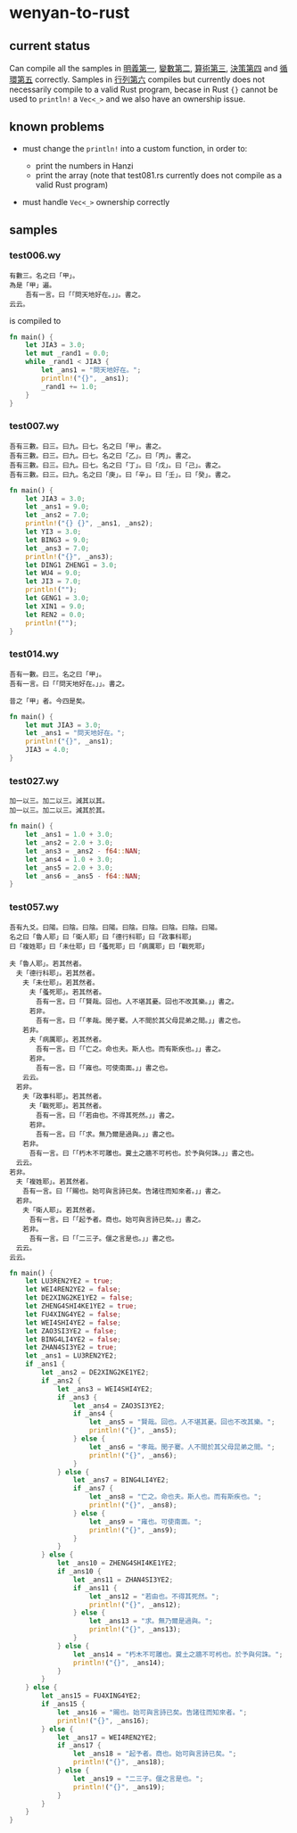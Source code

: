# wenyan-to-rust

## current status
Can compile all the samples in [明義第一](https://github.com/wenyan-lang/book/blob/master/01%20%E6%98%8E%E7%BE%A9%E7%AC%AC%E4%B8%80.md), [變數第二](https://github.com/wenyan-lang/book/blob/master/02%20%E8%AE%8A%E6%95%B8%E7%AC%AC%E4%BA%8C.md), [算術第三](https://github.com/wenyan-lang/book/blob/master/03%20%E7%AE%97%E8%A1%93%E7%AC%AC%E4%B8%89.md), [決策第四](https://github.com/wenyan-lang/book/blob/master/04%20%E6%B1%BA%E7%AD%96%E7%AC%AC%E5%9B%9B.md) and [循環第五](https://github.com/wenyan-lang/book/blob/master/05%20%E5%BE%AA%E7%92%B0%E7%AC%AC%E4%BA%94.md) correctly. Samples in [行列第六](https://github.com/wenyan-lang/book/blob/master/06%20%E8%A1%8C%E5%88%97%E7%AC%AC%E5%85%AD.md) compiles but currently does not necessarily compile to a valid Rust program, becase in Rust `{}` cannot be used to `println!` a `Vec<_>` and we also have an ownership issue.

## known problems
* must change the `println!` into a custom function, in order to:
    * print the numbers in Hanzi
    * print the array (note that test081.rs currently does not compile as a valid Rust program)

* must handle `Vec<_>` ownership correctly

## samples

### test006.wy
```
有數三。名之曰「甲」。
為是「甲」遍。
	吾有一言。曰「「問天地好在。」」。書之。
云云。
```

is compiled to

```rust
fn main() {
    let JIA3 = 3.0;
    let mut _rand1 = 0.0;
    while _rand1 < JIA3 {
        let _ans1 = "問天地好在。";
        println!("{}", _ans1);
        _rand1 += 1.0;
    }
}
```

### test007.wy
```
吾有三數。曰三。曰九。曰七。名之曰「甲」。書之。
吾有三數。曰三。曰九。曰七。名之曰「乙」。曰「丙」。書之。
吾有三數。曰三。曰九。曰七。名之曰「丁」。曰「戊」。曰「己」。書之。
吾有三數。曰三。曰九。名之曰「庚」。曰「辛」。曰「壬」。曰「癸」。書之。
```

```rust
fn main() {
    let JIA3 = 3.0;
    let _ans1 = 9.0;
    let _ans2 = 7.0;
    println!("{} {}", _ans1, _ans2);
    let YI3 = 3.0;
    let BING3 = 9.0;
    let _ans3 = 7.0;
    println!("{}", _ans3);
    let DING1 ZHENG1 = 3.0;
    let WU4 = 9.0;
    let JI3 = 7.0;
    println!("");
    let GENG1 = 3.0;
    let XIN1 = 9.0;
    let REN2 = 0.0;
    println!("");
}
```

### test014.wy
```
吾有一數。曰三。名之曰「甲」。
吾有一言。曰「「問天地好在。」」。書之。

昔之「甲」者。今四是矣。
```

```rust
fn main() {
    let mut JIA3 = 3.0;
    let _ans1 = "問天地好在。";
    println!("{}", _ans1);
    JIA3 = 4.0;
}
```

### test027.wy
```
加一以三。加二以三。減其以其。
加一以三。加二以三。減其於其。
```

```rust
fn main() {
    let _ans1 = 1.0 + 3.0;
    let _ans2 = 2.0 + 3.0;
    let _ans3 = _ans2 - f64::NAN;
    let _ans4 = 1.0 + 3.0;
    let _ans5 = 2.0 + 3.0;
    let _ans6 = _ans5 - f64::NAN;
}
```

### test057.wy
```
吾有九爻。曰陽。曰陰。曰陰。曰陽。曰陰。曰陰。曰陰。曰陰。曰陽。
名之曰「魯人耶」曰「衛人耶」曰「德行科耶」曰「政事科耶」
曰「複姓耶」曰「未仕耶」曰「蚤死耶」曰「病厲耶」曰「戰死耶」

夫「魯人耶」。若其然者。
　夫「德行科耶」。若其然者。
　　夫「未仕耶」。若其然者。
　　　夫「蚤死耶」。若其然者。
　　　　吾有一言。曰「「賢哉。回也。人不堪其憂。回也不改其樂。」」書之。
　　　若非。
　　　　吾有一言。曰「「孝哉。閔子騫。人不間於其父母昆弟之間。」」書之也。
　　若非。
　　　夫「病厲耶」。若其然者。
　　　　吾有一言。曰「「亡之。命也夫。斯人也。而有斯疾也。」」書之。
　　　若非。
　　　　吾有一言。曰「「雍也。可使南面。」」書之也。
　　云云。
　若非。
　　夫「政事科耶」。若其然者。
　　　夫「戰死耶」。若其然者。
　　　　吾有一言。曰「「若由也。不得其死然。」」書之。
　　　若非。
　　　　吾有一言。曰「「求。無乃爾是過與。」」書之也。
　　若非。
　　　吾有一言。曰「「朽木不可雕也。糞土之牆不可杇也。於予與何誅。」」書之也。
　云云。
若非。
　夫「複姓耶」。若其然者。
　　吾有一言。曰「「賜也。始可與言詩已矣。告諸往而知來者。」」書之。
　若非。
　　夫「衛人耶」。若其然者。
　　　吾有一言。曰「「起予者。商也。始可與言詩已矣。」」書之。
　　若非。
　　　吾有一言。曰「「二三子。偃之言是也。」」書之也。
　云云。
云云。
```

```rust
fn main() {
    let LU3REN2YE2 = true;
    let WEI4REN2YE2 = false;
    let DE2XING2KE1YE2 = false;
    let ZHENG4SHI4KE1YE2 = true;
    let FU4XING4YE2 = false;
    let WEI4SHI4YE2 = false;
    let ZAO3SI3YE2 = false;
    let BING4LI4YE2 = false;
    let ZHAN4SI3YE2 = true;
    let _ans1 = LU3REN2YE2;
    if _ans1 {
        let _ans2 = DE2XING2KE1YE2;
        if _ans2 {
            let _ans3 = WEI4SHI4YE2;
            if _ans3 {
                let _ans4 = ZAO3SI3YE2;
                if _ans4 {
                    let _ans5 = "賢哉。回也。人不堪其憂。回也不改其樂。";
                    println!("{}", _ans5);
                } else {
                    let _ans6 = "孝哉。閔子騫。人不間於其父母昆弟之間。";
                    println!("{}", _ans6);
                }
            } else {
                let _ans7 = BING4LI4YE2;
                if _ans7 {
                    let _ans8 = "亡之。命也夫。斯人也。而有斯疾也。";
                    println!("{}", _ans8);
                } else {
                    let _ans9 = "雍也。可使南面。";
                    println!("{}", _ans9);
                }
            }
        } else {
            let _ans10 = ZHENG4SHI4KE1YE2;
            if _ans10 {
                let _ans11 = ZHAN4SI3YE2;
                if _ans11 {
                    let _ans12 = "若由也。不得其死然。";
                    println!("{}", _ans12);
                } else {
                    let _ans13 = "求。無乃爾是過與。";
                    println!("{}", _ans13);
                }
            } else {
                let _ans14 = "朽木不可雕也。糞土之牆不可杇也。於予與何誅。";
                println!("{}", _ans14);
            }
        }
    } else {
        let _ans15 = FU4XING4YE2;
        if _ans15 {
            let _ans16 = "賜也。始可與言詩已矣。告諸往而知來者。";
            println!("{}", _ans16);
        } else {
            let _ans17 = WEI4REN2YE2;
            if _ans17 {
                let _ans18 = "起予者。商也。始可與言詩已矣。";
                println!("{}", _ans18);
            } else {
                let _ans19 = "二三子。偃之言是也。";
                println!("{}", _ans19);
            }
        }
    }
}
```

